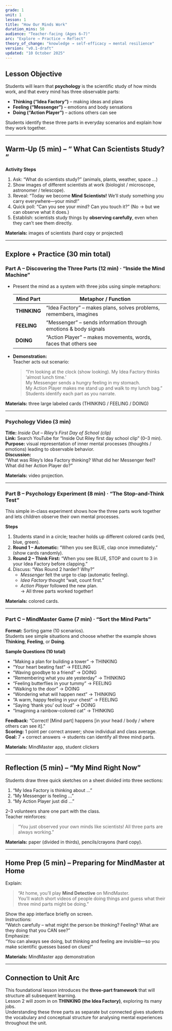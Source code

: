```yaml
---
grade: 1
unit: 1
lesson: 1
title: "How Our Minds Work"
duration_mins: 50
audience: "Teacher-facing (Ages 6–7)"
arc: "Explore → Practice → Reflect"
theory_of_change: "knowledge → self-efficacy → mental resilience"
version: "v0.1-draft"
updated: "10 October 2025"
---
```


## Lesson Objective
Students will learn that **psychology** is the scientific study of how minds work, and that every mind has three observable parts:

- **Thinking (“Idea Factory”)** – making ideas and plans  
- **Feeling (“Messenger”)** – emotions and body sensations  
- **Doing (“Action Player”)** – actions others can see  

Students identify these three parts in everyday scenarios and explain how they work together.

---

## Warm-Up (5 min) – “ What Can Scientists Study? ”

**Activity Steps**
1. Ask: “What do scientists study?” (animals, plants, weather, space …)  
2. Show images of different scientists at work (biologist / microscope, astronomer / telescope).  
3. Reveal: “Today we become **Mind Scientists!** We’ll study something you carry everywhere—your mind!”  
4. Quick poll: “Can you see your mind? Can you touch it?” (No → but we can observe what it does.)  
5. Establish: scientists study things by **observing carefully**, even when they can’t see them directly.

**Materials:** images of scientists (hard copy or projected)

---

## Explore + Practice (30 min total)

### Part A – Discovering the Three Parts (12 min) · “Inside the Mind Machine”
- Present the mind as a system with three jobs using simple metaphors:

  | Mind Part | Metaphor / Function |
  |------------|---------------------|
  | **THINKING** | “Idea Factory” – makes plans, solves problems, remembers, imagines |
  | **FEELING** | “Messenger” – sends information through emotions & body signals |
  | **DOING** | “Action Player” – makes movements, words, faces that others see |

- **Demonstration:**  
  Teacher acts out scenario:  
  > “I’m looking at the clock (show looking). My Idea Factory thinks ‘almost lunch time.’  
  > My Messenger sends a hungry feeling in my stomach.  
  > My Action Player makes me stand up and walk to my lunch bag.”  
  Students identify each part as you narrate.

**Materials:** three large labeled cards (THINKING / FEELING / DOING)

---

### Psychology Video (3 min)
**Title:** *Inside Out – Riley’s First Day of School (clip)*  
**Link:** Search YouTube for “Inside Out Riley first day school clip” (0–3 min).  
**Purpose:** visual representation of inner mental processes (thoughts / emotions) leading to observable behavior.  
**Discussion:**  
“What was Riley’s Idea Factory thinking? What did her Messenger feel? What did her Action Player do?”

**Materials:** video projection.

---

### Part B – Psychology Experiment (8 min) · “The Stop-and-Think Test”
This simple in-class experiment shows how the three parts work together and lets children observe their own mental processes.

**Steps**
1. Students stand in a circle; teacher holds up different colored cards (red, blue, green).  
2. **Round 1 – Automatic:** “When you see BLUE, clap once immediately.” (show cards randomly).  
3. **Round 2 – Think First:** “When you see BLUE, STOP and count to 3 in your Idea Factory before clapping.”  
4. Discuss: “Was Round 2 harder? Why?”  
   - *Messenger* felt the urge to clap (automatic feeling).  
   - *Idea Factory* thought “wait, count first.”  
   - *Action Player* followed the new plan.  
   → All three parts worked together!

**Materials:** colored cards.

---

### Part C – MindMaster Game (7 min) · “Sort the Mind Parts”
**Format:** Sorting game (10 scenarios).  
Students see simple situations and choose whether the example shows **Thinking**, **Feeling**, or **Doing**.

**Sample Questions (10 total)**
- “Making a plan for building a tower” → THINKING  
- “Your heart beating fast” → FEELING  
- “Waving goodbye to a friend” → DOING  
- “Remembering what you ate yesterday” → THINKING  
- “Feeling butterflies in your tummy” → FEELING  
- “Walking to the door” → DOING  
- “Wondering what will happen next” → THINKING  
- “A warm, happy feeling in your chest” → FEELING  
- “Saying ‘thank you’ out loud” → DOING  
- “Imagining a rainbow-colored cat” → THINKING  

**Feedback:** “Correct! [Mind part] happens [in your head / body / where others can see it].”  
**Scoring:** 1 point per correct answer; show individual and class average.  
**Goal:** 7 + correct answers → students can identify all three mind parts.

**Materials:** MindMaster app, student clickers

---

## Reflection (5 min) – “My Mind Right Now”
Students draw three quick sketches on a sheet divided into three sections:

1. “My Idea Factory is thinking about …”  
2. “My Messenger is feeling …”  
3. “My Action Player just did …”

2–3 volunteers share one part with the class.  
Teacher reinforces:  
> “You just observed your own minds like scientists! All three parts are always working.”  

**Materials:** paper (divided in thirds), pencils/crayons (hard copy).

---

## Home Prep (5 min) – Preparing for MindMaster at Home
Explain:  
> “At home, you’ll play **Mind Detective** on MindMaster.  
> You’ll watch short videos of people doing things and guess what their three mind parts might be doing.”

Show the app interface briefly on screen.  
Instructions:  
“Watch carefully – what might the person be thinking? Feeling? What are they doing that you CAN see?”  
Emphasize:  
“You can always see doing, but thinking and feeling are invisible—so you make scientific guesses based on clues!”  

**Materials:** MindMaster app demonstration

---

## Connection to Unit Arc
This foundational lesson introduces the **three-part framework** that will structure all subsequent learning.  
Lesson 2 will zoom in on **THINKING (the Idea Factory)**, exploring its many jobs.  
Understanding these three parts as separate but connected gives students the vocabulary and conceptual structure for analysing mental experiences throughout the unit.



